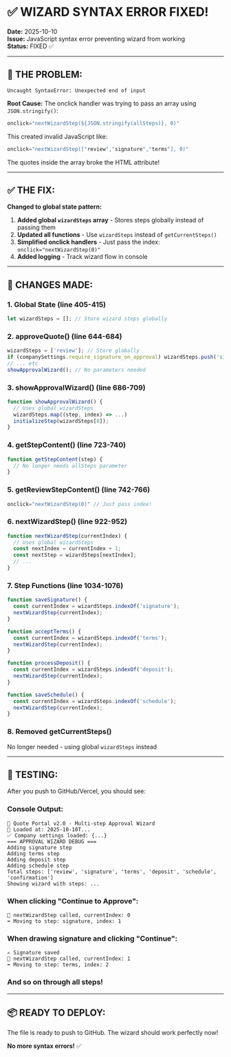 # ✅ WIZARD SYNTAX ERROR FIXED!

**Date:** 2025-10-10  
**Issue:** JavaScript syntax error preventing wizard from working  
**Status:** FIXED ✅

---

## 🐛 THE PROBLEM:

```
Uncaught SyntaxError: Unexpected end of input
```

**Root Cause:** 
The onclick handler was trying to pass an array using `JSON.stringify()`:
```javascript
onclick="nextWizardStep(${JSON.stringify(allSteps)}, 0)"
```

This created invalid JavaScript like:
```javascript
onclick="nextWizardStep(["review","signature","terms"], 0)"
```

The quotes inside the array broke the HTML attribute!

---

## ✅ THE FIX:

**Changed to global state pattern:**

1. **Added global `wizardSteps` array** - Stores steps globally instead of passing them
2. **Updated all functions** - Use `wizardSteps` instead of `getCurrentSteps()`
3. **Simplified onclick handlers** - Just pass the index: `onclick="nextWizardStep(0)"`
4. **Added logging** - Track wizard flow in console

---

## 🔧 CHANGES MADE:

### **1. Global State (line 405-415)**
```javascript
let wizardSteps = []; // Store wizard steps globally
```

### **2. approveQuote() (line 644-684)**
```javascript
wizardSteps = ['review']; // Store globally
if (companySettings.require_signature_on_approval) wizardSteps.push('signature');
// ... etc
showApprovalWizard(); // No parameters needed
```

### **3. showApprovalWizard() (line 686-709)**
```javascript
function showApprovalWizard() {
  // Uses global wizardSteps
  wizardSteps.map((step, index) => ...)
  initializeStep(wizardSteps[0]);
}
```

### **4. getStepContent() (line 723-740)**
```javascript
function getStepContent(step) {
  // No longer needs allSteps parameter
}
```

### **5. getReviewStepContent() (line 742-766)**
```javascript
onclick="nextWizardStep(0)" // Just pass index!
```

### **6. nextWizardStep() (line 922-952)**
```javascript
function nextWizardStep(currentIndex) {
  // Uses global wizardSteps
  const nextIndex = currentIndex + 1;
  const nextStep = wizardSteps[nextIndex];
  // ...
}
```

### **7. Step Functions (line 1034-1076)**
```javascript
function saveSignature() {
  const currentIndex = wizardSteps.indexOf('signature');
  nextWizardStep(currentIndex);
}

function acceptTerms() {
  const currentIndex = wizardSteps.indexOf('terms');
  nextWizardStep(currentIndex);
}

function processDeposit() {
  const currentIndex = wizardSteps.indexOf('deposit');
  nextWizardStep(currentIndex);
}

function saveSchedule() {
  const currentIndex = wizardSteps.indexOf('schedule');
  nextWizardStep(currentIndex);
}
```

### **8. Removed getCurrentSteps()**
No longer needed - using global `wizardSteps` instead

---

## 🧪 TESTING:

After you push to GitHub/Vercel, you should see:

### **Console Output:**
```
🚀 Quote Portal v2.0 - Multi-step Approval Wizard
📅 Loaded at: 2025-10-10T...
✅ Company settings loaded: {...}
=== APPROVAL WIZARD DEBUG ===
Adding signature step
Adding terms step
Adding deposit step
Adding schedule step
Total steps: ['review', 'signature', 'terms', 'deposit', 'schedule', 'confirmation']
Showing wizard with steps: ...
```

### **When clicking "Continue to Approve":**
```
🔄 nextWizardStep called, currentIndex: 0
➡️ Moving to step: signature, index: 1
```

### **When drawing signature and clicking "Continue":**
```
✍️ Signature saved
🔄 nextWizardStep called, currentIndex: 1
➡️ Moving to step: terms, index: 2
```

### **And so on through all steps!**

---

## 📦 READY TO DEPLOY:

The file is ready to push to GitHub. The wizard should work perfectly now!

**No more syntax errors!** ✅


